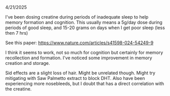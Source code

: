 4/21/2025

I've been dosing creatine during periods of inadequate sleep to help memory formation and cognition. This usually means a 5g/day dose during periods of good sleep, and 15-20 grams on days when I get poor sleep (less then 7 hrs)

See this paper:
https://www.nature.com/articles/s41598-024-54249-9

I think it seems to work, not so much for cognition but certainly for memory recollection and formation. I've noticed some improvement in memory creation and storage. 

Sid effects are a slight loss of hair. Might be unrelated though. Might try mitigating with Saw Palmetto extract to block DHT. Also have been experiencing more nosebleeds, but I doubt that has a direct correlation with the creatine. 


